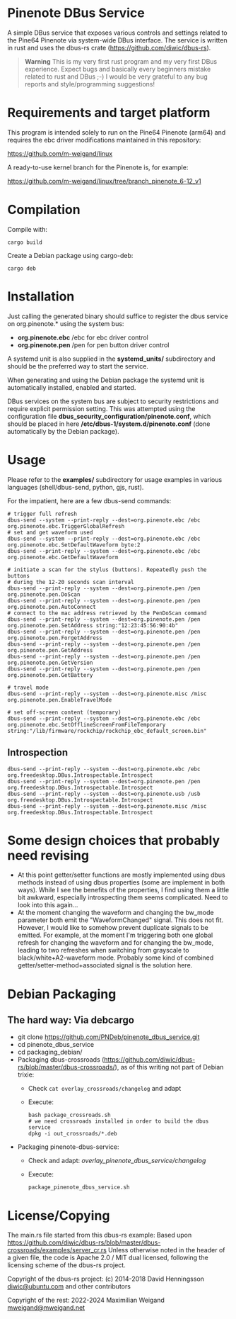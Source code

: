 # Pinenote DBus Service

A simple DBus service that exposes various controls and settings related to the
Pine64 Pinenote via system-wide DBus interface. The service is written in rust
and uses the dbus-rs crate (https://github.com/diwic/dbus-rs).

> **Warning**
> This is my very first rust program and my very first DBus experience.
> Expect bugs and basically every beginners mistake related to rust and DBus
> ;-) I would be very grateful to any bug reports and style/programming
> suggestions!

# Requirements and target platform

This program is intended solely to run on the Pine64 Pinenote (arm64) and
requires the ebc driver modifications maintained in this repository:

https://github.com/m-weigand/linux

A ready-to-use kernel branch for the Pinenote is, for example:

https://github.com/m-weigand/linux/tree/branch_pinenote_6-12_v1

# Compilation

Compile with:

	cargo build

Create a Debian package using cargo-deb:

	cargo deb

# Installation

Just calling the generated binary should suffice to register the dbus service
on org.pinenote.* using the system bus:

* **org.pinenote.ebc** /ebc for ebc driver control
* **org.pinenote.pen** /pen for pen button driver control

A systemd unit is also supplied in the **systemd_units/** subdirectory and
should be the preferred way to start the service.

When generating and using the Debian package the systemd unit is automatically
installed, enabled and started.

DBus services on the system bus are subject to security restrictions and
require explicit permission setting. This was attempted using the configuration
file **dbus_security_configuration/pinenote.conf**, which should be placed in
here **/etc/dbus-1/system.d/pinenote.conf** (done automatically by the Debian
package).

# Usage

Please refer to the **examples/** subdirectory for usage examples in various
languages (shell/dbus-send, python, gjs, rust).

For the impatient, here are a few dbus-send commands:

	# trigger full refresh
	dbus-send --system --print-reply --dest=org.pinenote.ebc /ebc org.pinenote.ebc.TriggerGlobalRefresh
	# set and get waveform used
	dbus-send --system --print-reply --dest=org.pinenote.ebc /ebc org.pinenote.ebc.SetDefaultWaveform byte:2
	dbus-send --print-reply --system --dest=org.pinenote.ebc /ebc org.pinenote.ebc.GetDefaultWaveform

	# initiate a scan for the stylus (buttons). Repeatedly push the buttons
	# during the 12-20 seconds scan interval
	dbus-send --print-reply --system --dest=org.pinenote.pen /pen org.pinenote.pen.DoScan
	dbus-send --print-reply --system --dest=org.pinenote.pen /pen org.pinenote.pen.AutoConnect
	# connect to the mac address retrieved by the PenDoScan command
	dbus-send --print-reply --system --dest=org.pinenote.pen /pen org.pinenote.pen.SetAddress string:"12:23:45:56:90:4b"
	dbus-send --print-reply --system --dest=org.pinenote.pen /pen org.pinenote.pen.ForgetAddress
	dbus-send --print-reply --system --dest=org.pinenote.pen /pen org.pinenote.pen.GetAddress
	dbus-send --print-reply --system --dest=org.pinenote.pen /pen org.pinenote.pen.GetVersion
	dbus-send --print-reply --system --dest=org.pinenote.pen /pen org.pinenote.pen.GetBattery

    # travel mode
    dbus-send --print-reply --system --dest=org.pinenote.misc /misc org.pinenote.pen.EnableTravelMode

    # set off-screen content (temporary)
    dbus-send --print-reply --system --dest=org.pinenote.ebc /ebc org.pinenote.ebc.SetOfflineScreenFromFileTemporary string:"/lib/firmware/rockchip/rockchip_ebc_default_screen.bin"

## Introspection

    dbus-send --print-reply --system --dest=org.pinenote.ebc /ebc org.freedesktop.DBus.Introspectable.Introspect
    dbus-send --print-reply --system --dest=org.pinenote.pen /pen org.freedesktop.DBus.Introspectable.Introspect
    dbus-send --print-reply --system --dest=org.pinenote.usb /usb org.freedesktop.DBus.Introspectable.Introspect
    dbus-send --print-reply --system --dest=org.pinenote.misc /misc org.freedesktop.DBus.Introspectable.Introspect

# Some design choices that probably need revising

* At this point getter/setter functions are mostly implemented using dbus
  methods instead of using dbus properties (some are implement in both ways).
  While I see the benefits of the properties, I find using them a little bit
  awkward, especially introspecting them seems complicated. Need to look into
  this again...
* At the moment changing the waveform and changing the bw_mode parameter both
  emit the "WaveformChanged" signal. This does not fit. However, I would like
  to somehow prevent duplicate signals to be emitted. For example, at the
  moment I'm triggering both one global refresh for changing the waveform and
  for changing the bw_mode, leading to two refreshes when switching from
  grayscale to black/white+A2-waveform mode. Probably some kind of combined
  getter/setter-method+associated signal is the solution here.

# Debian Packaging

## The hard way: Via debcargo

* git clone https://github.com/PNDeb/pinenote_dbus_service.git
* cd pinenote_dbus_service
* cd packaging_debian/
* Packaging dbus-crossroads
  (https://github.com/diwic/dbus-rs/blob/master/dbus-crossroads/), as of this
  writing not part of Debian trixie:
   * Check `cat overlay_crossroads/changelog` and adapt
   * Execute:

         bash package_crossroads.sh
         # we need crossroads installed in order to build the dbus service
         dpkg -i out_crossroads/*.deb

* Packaging pinenote-dbus-service:
	* Check and adapt: *overlay_pinenote_dbus_service/changelog*
	* Execute:

          package_pinenote_dbus_service.sh

# License/Copying

The main.rs file started from this dbus-rs example:
Based upon https://github.com/diwic/dbus-rs/blob/master/dbus-crossroads/examples/server_cr.rs
Unless otherwise noted in the header of a given file, the code is Apache 2.0 /
MIT dual licensed, following the licensing scheme of the dbus-rs project.

Copyright of the dbus-rs project: (c) 2014-2018 David Henningsson
<diwic@ubuntu.com> and other contributors

Copyright of the rest: 2022-2024 Maximilian Weigand <mweigand@mweigand.net>
